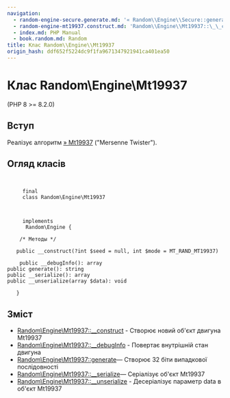 ```yaml
---
navigation:
  - random-engine-secure.generate.md: '« Random\\Engine\\Secure::generate'
  - random-engine-mt19937.construct.md: 'Random\\Engine\\Mt19937::\_\_construct »'
  - index.md: PHP Manual
  - book.random.md: Random
title: Клас Random\\Engine\\Mt19937
origin_hash: ddf652f5224dc9f1fa9671347921941ca401ea50
---
```

# Клас Random\\Engine\\Mt19937

(PHP 8 >= 8.2.0)

## Вступ

Реалізує алгоритм [» Mt19937](http://www.math.sci.hiroshima-u.ac.jp/m-mat/MT/ARTICLES/mt.pdf) ("Mersenne Twister").

## Огляд класів

```classsynopsis

    
     final
     class Random\Engine\Mt19937
    

    
     implements
      Random\Engine {

    /* Методы */
    
   public __construct(?int $seed = null, int $mode = MT_RAND_MT19937)

    public __debugInfo(): array
public generate(): string
public __serialize(): array
public __unserialize(array $data): void

   }
```

## Зміст

-   [Random\\Engine\\Mt19937::\_\_construct](random-engine-mt19937.construct.md) \- Створює новий об'єкт двигуна Mt19937
-   [Random\\Engine\\Mt19937::\_\_debugInfo](random-engine-mt19937.debuginfo.md) \- Повертає внутрішній стан двигуна
-   [Random\\Engine\\Mt19937::generate](random-engine-mt19937.generate.md)— Створює 32 біти випадкової послідовності
-   [Random\\Engine\\Mt19937::\_\_serialize](random-engine-mt19937.serialize.md)— Серіалізує об'єкт Mt19937
-   [Random\\Engine\\Mt19937::\_\_unserialize](random-engine-mt19937.unserialize.md) \- Десеріалізує параметр data в об'єкт Mt19937
